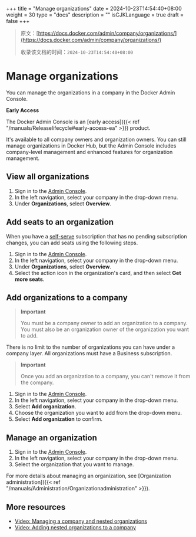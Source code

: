 +++
title = "Manage organizations"
date = 2024-10-23T14:54:40+08:00
weight = 30
type = "docs"
description = ""
isCJKLanguage = true
draft = false
+++

> 原文：[https://docs.docker.com/admin/company/organizations/](https://docs.docker.com/admin/company/organizations/)
>
> 收录该文档的时间：`2024-10-23T14:54:40+08:00`

# Manage organizations

You can manage the organizations in a company in the Docker Admin Console.

**Early Access**

The Docker Admin Console is an [early access]({{< ref "/manuals/Releaselifecycle#early-access-ea" >}}) product.

It's available to all company owners and organization owners. You can still manage organizations in Docker Hub, but the Admin Console includes company-level management and enhanced features for organization management.

## View all organizations

1. Sign in to the [Admin Console](https://admin.docker.com/).
2. In the left navigation, select your company in the drop-down menu.
3. Under **Organizations**, select **Overview**.

## Add seats to an organization

When you have a [self-serve](https://docs.docker.com/subscription/core-subscription/details/#self-serve) subscription that has no pending subscription changes, you can add seats using the following steps.

1. Sign in to the [Admin Console](https://admin.docker.com/).
2. In the left navigation, select your company in the drop-down menu.
3. Under **Organizations**, select **Overview**.
4. Select the action icon in the organization's card, and then select **Get more seats**.

## Add organizations to a company

> **Important**
>
> 
>
> You must be a company owner to add an organization to a company. You must also be an organization owner of the organization you want to add.

There is no limit to the number of organizations you can have under a company layer. All organizations must have a Business subscription.

> **Important**
>
> 
>
> Once you add an organization to a company, you can't remove it from the company.

1. Sign in to the [Admin Console](https://admin.docker.com/).
2. In the left navigation, select your company in the drop-down menu.
3. Select **Add organization**.
4. Choose the organization you want to add from the drop-down menu.
5. Select **Add organization** to confirm.

## Manage an organization

1. Sign in to the [Admin Console](https://admin.docker.com/).
2. In the left navigation, select your company in the drop-down menu.
3. Select the organization that you want to manage.

For more details about managing an organization, see [Organization administration]({{< ref "/manuals/Administration/Organizationadministration" >}}).

## More resources

- [Video: Managing a company and nested organizations](https://youtu.be/XZ5_i6qiKho?feature=shared&t=229)
- [Video: Adding nested organizations to a company](https://youtu.be/XZ5_i6qiKho?feature=shared&t=454)
